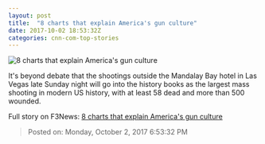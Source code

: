 ```yaml
---
layout: post
title:  "8 charts that explain America's gun culture"
date: 2017-10-02 18:53:32Z
categories: cnn-com-top-stories
---
```


![8 charts that explain America's gun culture](http://i2.cdn.cnn.com/cnnnext/dam/assets/171002154237-44-las-vegas-incident-1002-super-tease.jpg)

It's beyond debate that the shootings outside the Mandalay Bay hotel in Las Vegas late Sunday night will go into the history books as the largest mass shooting in modern US history, with at least 58 dead and more than 500 wounded.


Full story on F3News: [8 charts that explain America's gun culture](http://www.f3nws.com/n/QXxWhF)

> Posted on: Monday, October 2, 2017 6:53:32 PM
